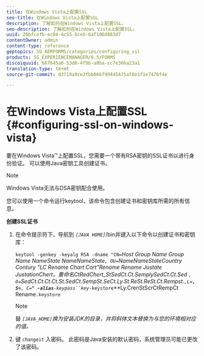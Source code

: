 ```yaml
---
title: 在Windows Vista上配置SSL
seo-title: 在Windows Vista上配置SSL
description: 了解如何在Windows Vista上配置SSL。
seo-description: 了解如何在Windows Vista上配置SSL。
uuid: 20bfcefb-ec84-4c55-bceb-6af106d883d7
contentOwner: admin
content-type: reference
geptopics: SG_AEMFORMS/categories/configuring_ssl
products: SG_EXPERIENCEMANAGER/6.5/FORMS
discoiquuid: 667645a0-53d0-4f9b-a0ba-cc7e366a23a1
translation-type: tm+mt
source-git-commit: d3719a9ce2fbb066f99445475af8e1f1e7476f4e

---
```



# 在Windows Vista上配置SSL {#configuring-ssl-on-windows-vista}

要在Windows Vista™上配置SSL，您需要一个带有RSA密钥的SSL证书以进行身份验证。 可以使用Java密钥工具创建证书。

>[!NOTE]
>
>Windows Vista无法与DSA密钥配合使用。

您可以使用一个命令运行keytool，该命令包含创建证书和密钥库所需的所有信息。

**创建SSL证书**

1. 在命令提示符下，导航到 *`[JAVA HOME]`*/bin并键入以下命令以创建证书和密钥库：

   `keytool -genkey -keyalg RSA -dname "CN=`*Host Group Name Group Name NameState *NameNameState`, OU=`*NameNameStateCountry Contury* &quot;LC Rename Chart Cort&quot;Rename Rename Justate JustationChert，重命名CtRedChert_StSedCt.Ct.SemplySedCt.Ct.Sed `, O=`*SedCt.Ct.Ct.Ct.St.SedCt.SempSt.SeCt.Ly.St.ReSt.ReSt.*Ct.Rempst.`,L=`**`, S=`**`, C=`**`" -alias`**`-keypass``key`****`-keystore`**Ly.CrenStScrCtRempCt Rename`.keystore`

   >[!NOTE]
   >
   >替 *`[JAVA_HOME]`换为安装JDK的目录，并将斜体文本替换为与您的环境相对应的值。*

1. 键 `changeit` 入密码。 此密码是Java安装的默认密码，系统管理员可能已更改了该密码。

